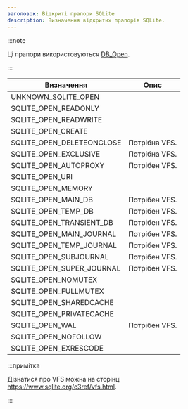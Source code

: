 ```yaml
---
заголовок: Відкриті прапори SQLite
description: Визначення відкритих прапорів SQLite.
---
```


:::note

Ці прапори використовуються [DB_Open](../functions/db_open).

:::

| Визначення | Опис
|---------------------------|---------------|
| UNKNOWN_SQLITE_OPEN
| SQLITE_OPEN_READONLY
| SQLITE_OPEN_READWRITE
| SQLITE_OPEN_CREATE
| SQLITE_OPEN_DELETEONCLOSE | Потрібна VFS. |
| SQLITE_OPEN_EXCLUSIVE | Потрібна VFS. |
| SQLITE_OPEN_AUTOPROXY | Потрібен VFS. |
| SQLITE_OPEN_URI
| SQLITE_OPEN_MEMORY
| SQLITE_OPEN_MAIN_DB | Потрібен VFS. |
| SQLITE_OPEN_TEMP_DB | Потрібен VFS. |
| SQLITE_OPEN_TRANSIENT_DB | Потрібен VFS. |
| SQLITE_OPEN_MAIN_JOURNAL | Потрібен VFS. |
| SQLITE_OPEN_TEMP_JOURNAL | Потрібен VFS. |
| SQLITE_OPEN_SUBJOURNAL | Потрібен VFS. |
| SQLITE_OPEN_SUPER_JOURNAL | Потрібен VFS. |
| SQLITE_OPEN_NOMUTEX
| SQLITE_OPEN_FULLMUTEX
| SQLITE_OPEN_SHAREDCACHE
| SQLITE_OPEN_PRIVATECACHE
| SQLITE_OPEN_WAL | Потрібен VFS. |
| SQLITE_OPEN_NOFOLLOW
| SQLITE_OPEN_EXRESCODE

:::примітка

Дізнатися про VFS можна на сторінці https://www.sqlite.org/c3ref/vfs.html.

:::



